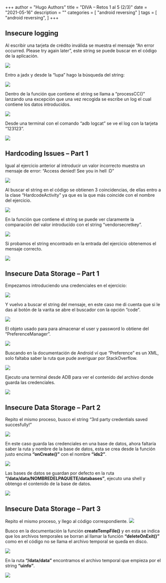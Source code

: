 +++
author = "Hugo Authors"
title = "DIVA – Retos 1 al 5 (2/3)"
date = "2021-05-16"
description = ""
categories = [
    "android reversing"
]
tags = [
    "android reversing",
]
+++


## Insecure logging

Al escribir una tarjeta de crédito inválida se muestra el mensaje “An error occurred. Please try again later”, este string se puede buscar en el código de la aplicación.

![](images/image1.png)

Entro a jadx y desde la “lupa” hago la búsqueda del string:

![](images/image2.png)

Dentro de la función que contiene el string se llama a “processCC()” lanzando una excepción que una vez recogida se escribe un log el cual contiene los datos introducidos.

![](images/image3.png)

Desde una terminal con el comando “adb logcat” se ve el log con la tarjeta “123123”.

![](images/image4.png)


## Hardcoding Issues – Part 1

Igual al ejercicio anterior al introducir un valor incorrecto muestra un mensaje de error: “Access denied! See you in hell :D”

![](images/image5.png)

Al buscar el string en el código se obtienen 3 coincidencias, de ellas entro a la clase “HardcodeActivity” ya que es la que más coincide con el nombre del ejercicio.

![](images/image6.png)

En la función que contiene el string se puede ver claramente la comparación del valor introducido con el string “vendorsecretkey”.

![](images/image7.png)

Si probamos el string encontrado en la entrada del ejercicio obtenemos el mensaje correcto.

![](images/image8.png)


## Insecure Data Storage – Part 1

Empezamos introduciendo una credenciales en el ejercicio:

![](images/image9.png)

Y vuelvo a buscar el string del mensaje, en este caso me di cuenta que si le das al botón de la varita se abre el buscador con la opción “code”.

![](images/image10.png)

El objeto usado para para almacenar el user y password lo obtiene del “PreferenceManager”.

![](images/image11.png)

Buscando en la documentación de Android ví que “Preference” es un XML, solo faltaba saber la ruta que pude averiguar por StackOverflow.

![](images/image12.png)

Ejecuto una terminal desde ADB para ver el contenido del archivo donde guarda las credenciales.

![](images/image13.png)


## Insecure Data Storage – Part 2

Repito el mismo proceso, busco el string “3rd party credentials saved succesfully!”

![](images/image14.png)

En este caso guarda las credenciales en una base de datos, ahora faltaría saber la ruta y nombre de la base de datos, esta se crea desde la función justo encima **“onCreate()”** con el nombre **“ids2”**.

![](images/image19.png)

Las bases de datos se guardan por defecto en la ruta **“/data/data/NOMBREDELPAQUETE/databases”**, ejecuto una shell y obtengo el contenido de la base de datos.

![](images/image15.png)


## Insecure Data Storage – Part 3

Repito el mismo proceso, y llego al código correspondiente.
![](images/image16.png)


Busco en la documentación la función **createTempFile()** y en esta se indica que los archivos temporales se borran al llamar la función **“deleteOnExit()”** como en el código no se llama el archivo temporal se queda en disco.

![](images/image17.png)


En la ruta **“/data/data”** encontramos el archivo temporal que empieza por el string **“uinfo”**.

![](images/image18.png)
